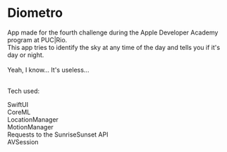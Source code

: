 # Diometro

App made for the fourth challenge during the Apple Developer Academy program at PUC|Rio.<br/>
This app tries to identify the sky at any time of the day and tells you if it's day or night.<br/><br/>
Yeah, I know... It's useless...<br/><br/>

Tech used:<br/>

SwiftUI<br/>
CoreML<br/>
LocationManager<br/>
MotionManager<br/>
Requests to the SunriseSunset API<br/>
AVSession<br/>

